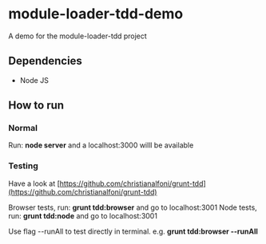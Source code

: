 module-loader-tdd-demo
======================

A demo for the module-loader-tdd project

## Dependencies
- Node JS

## How to run

### Normal
Run: **node server** and a localhost:3000 willl be available

### Testing
Have a look at [https://github.com/christianalfoni/grunt-tdd](https://github.com/christianalfoni/grunt-tdd)

Browser tests, run: **grunt tdd:browser** and go to localhost:3001
Node tests, run: **grunt tdd:node** and go to localhost:3001

Use flag --runAll to test directly in terminal. e.g. **grunt tdd:browser --runAll**
